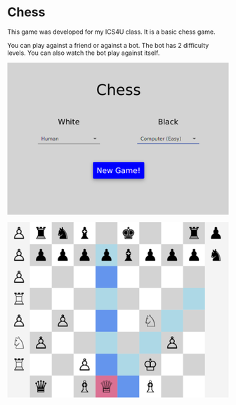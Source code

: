 # Chess
This game was developed for my ICS4U class. It is a basic chess game.

You can play against a friend or against a bot. The bot has 2 difficulty levels. You can also watch the bot play against itself.

![intro_image](/readme/menu.png)

![game_image](/readme/game.png)
